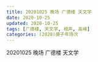 ```yaml
---
title: 20201025 晚场 广德楼 天文学  
date: 2020-10-25
updated: 2020-10-25
tags: [广德楼, 天文学, 相声, 高峰]
categories: (2020)庚子年场次
---
```

20201025 晚场 广德楼 天文学 

